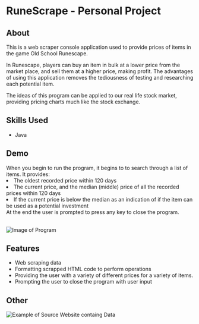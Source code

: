 <h1>RuneScrape - Personal Project</h1>

<h2>About</h2>
This is a web scraper console application used to provide prices of items in the game Old School Runescape.

In Runescape, players can buy an item in bulk at a lower price from the market place, and sell them at a higher price, making profit. The advantages of using this application removes the tediousness of testing and researching each potential item.

The ideas of this program can be applied to our real life stock market, providing pricing charts much like the stock exchange.

<h2>Skills Used</h2>
<ul>
  <li>Java</li>
</ul>

<h2>Demo</h2>
When you begin to run the program, it begins to to search through a list of items.
It provides:
  <li>The oldest recorded price within 120 days</li>
  <li>The current price, and the median (middle) price of all the recorded prices within 120 days</li>
  <li>If the current price is below the median as an indication of if the item can be used as a potential investment</li>
At the end the user is prompted to press any key to close the program.
<br><br>

![Image of Program](https://i.imgur.com/jvX53D4.png)

<h2>Features</h2>
<ul>
  <li>Web scraping data</li>
  <li>Formatting scrapped HTML code to perform operations</li>
  <li>Providing the user with a variety of different prices for a variety of items.</li>
  <li>Prompting the user to close the program with user input</li>
</ul>

<h2>Other</h2>

![Example of Source Website containg Data](https://i.imgur.com/HVfdPQD.png)
